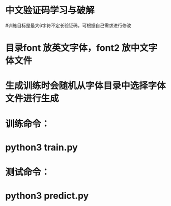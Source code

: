 # 中文验证码学习与破解
#训练目标是最大6字符不定长验证码，可根据自己需求进行修改
# 目录font 放英文字体，font2 放中文字体文件
# 生成训练时会随机从字体目录中选择字体文件进行生成

# 训练命令：
# python3 train.py

# 测试命令：
# python3 predict.py

